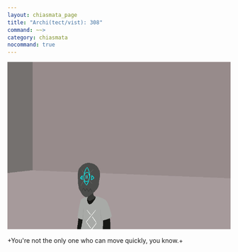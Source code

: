 ```yaml
---
layout: chiasmata_page
title: "Archi(tect/vist): 308"
command: ~~>
category: chiasmata
nocommand: true
---
```


![308](/chiasmata/images/narrative/306.gif)

<p class="Computer">+You're not the only one who can move quickly, you know.+</p>
